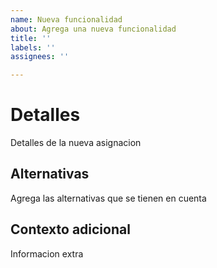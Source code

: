 ```yaml
---
name: Nueva funcionalidad
about: Agrega una nueva funcionalidad
title: ''
labels: ''
assignees: ''

---
```


# Detalles
Detalles de la nueva asignacion

## Alternativas
Agrega las alternativas que se tienen en cuenta

## Contexto adicional
Informacion extra
